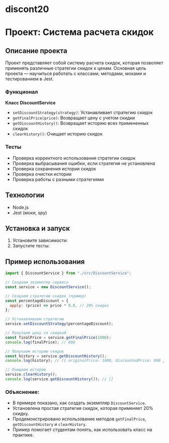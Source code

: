 # discont20

# Проект: Система расчета скидок

## Описание проекта

Проект представляет собой систему расчета скидок, которая позволяет применять различные стратегии скидок к ценам. Основная цель проекта — научиться работать с классами, методами, моками и тестированием в Jest.

### Функционал

**Класс DiscountService**

- `setDiscountStrategy(strategy)`: Устанавливает стратегию скидок
- `getFinalPrice(price)`: Возвращает цену с учетом скидки
- `getDiscountHistory()`: Возвращает историю всех примененных скидок
- `clearHistory()`: Очищает историю скидок

### Тесты

- Проверка корректного использования стратегии скидок
- Проверка выбрасывания ошибки, если стратегия не установлена
- Проверка сохранения истории скидок
- Проверка очистки истории
- Проверка работы с разными стратегиями

## Технологии

- Node.js
- Jest (моки, spy)

## Установка и запуск

1. Установите зависимости:
2. Запустите тесты:

## Пример использования

```javascript
import { DiscountService } from "./src/DiscountService";

// Создаем экземпляр сервиса
const service = new DiscountService();

// Создаем стратегию скидок (пример)
const percentageDiscount = {
  apply: (price) => price * 0.8, // 20% скидка
};

// Устанавливаем стратегию
service.setDiscountStrategy(percentageDiscount);

// Получаем цену со скидкой
const finalPrice = service.getFinalPrice(1000);
console.log(finalPrice); // 800

// Получаем историю скидок
const history = service.getDiscountHistory();
console.log(history); // [{ originalPrice: 1000, discountedPrice: 800 }]

// Очищаем историю
service.clearHistory();
console.log(service.getDiscountHistory()); // []
```

### Объяснение:
- В примере показано, как создать экземпляр `DiscountService`.
- Установлена простая стратегия скидок, которая применяет 20% скидку.
- Продемонстрировано использование методов `getFinalPrice`, `getDiscountHistory` и `clearHistory`.
- Пример помогает студентам понять, как использовать класс на практике.
